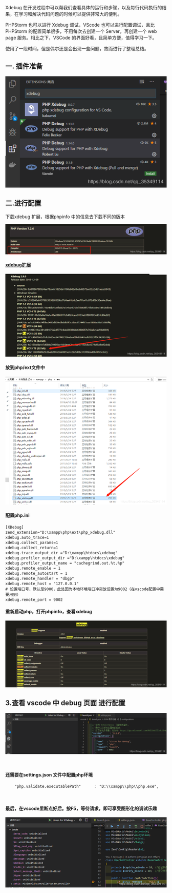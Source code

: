 Xdebug 在开发过程中可以帮我们查看具体的运行和步骤，以及每行代码执行的结果，在学习和解决代码问题的时候可以提供非常大的便利。

PHPStorm 也可以进行 Xdebug 调试，VScode 也可以进行配置调试，且比 PHPStorm 的配置简单很多，不用每次去创建一个 Server，再创建一个 web page 服务。相比之下，VSCode 的界面好看，且简单方便，值得学习一下。

使用了一段时间，但是偶尔还是会出现一些问题，故而进行了整理总结。

## 一. 插件准备
![image](https://github.com/foxliang/Blog/blob/master/images/xdebug/xdebug1.png)

## 二.进行配置
下载xdebug 扩展，根据phpinfo 中的信息去下载不同的版本

![image](https://github.com/foxliang/Blog/blob/master/images/xdebug/xdebug2.png)


#### [xdebug扩展](https://xdebug.org/download)

![image](https://github.com/foxliang/Blog/blob/master/images/xdebug/xdebug3.png)




#### 放到php/ext文件中

![image](https://github.com/foxliang/Blog/blob/master/images/xdebug/xdebug4.png)


#### 配置php.ini

```
[XDebug]
zend_extension="D:\xampp\php\ext\php_xdebug.dll"
xdebug.auto_trace=1
xdebug.collect_params=1
xdebug.collect_return=1
xdebug.trace_output_dir ="D:\xampp\htdocs\xdebug"
xdebug.profiler_output_dir ="D:\xampp\htdocs\xdebug"
xdebug.profiler_output_name = "cachegrind.out.%t.%p"
xdebug.remote_enable = 1
xdebug.remote_autostart = 1
xdebug.remote_handler = "dbgp"
xdebug.remote_host = "127.0.0.1"
# 设置端口号，默认是9000，此处因为本地环境端口冲突故设置为9002（在vscode配置中需要用到）
xdebug.remote_port = 9002
```
#### 重新启动php，打开phpinfo，查看xdebug

![image](https://github.com/foxliang/Blog/blob/master/images/xdebug/xdebug5.png)


## 3.查看 vscode 中 debug 页面 进行配置

![image](https://github.com/foxliang/Blog/blob/master/images/xdebug/xdebug6.png)

 

#### 还需要在settings.json 文件中配置php环境
```
    "php.validate.executablePath"      : "D:\\xampp\\php\\php.exe",
```
 

#### 最后，在vscode里断点好后。按F5，等待请求，即可享受图形化的调试乐趣

![image](https://github.com/foxliang/Blog/blob/master/images/xdebug/xdebug7.png)
